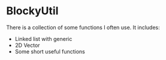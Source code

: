 # BlockyUtil

There is a collection of some functions I often use. It includes:

- Linked list with generic
- 2D Vector
- Some short useful functions

